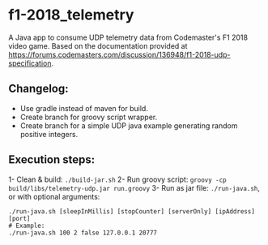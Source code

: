 # f1-2018_telemetry
A Java app to consume UDP telemetry data from Codemaster's F1 2018 video game. Based on the documentation provided at https://forums.codemasters.com/discussion/136948/f1-2018-udp-specification.

## Changelog:
- Use gradle instead of maven for build.
- Create branch for groovy script wrapper.
- Create branch for a simple UDP java example generating random positive integers.

## Execution steps:
1- Clean & build: `./build-jar.sh`
2- Run groovy script: `groovy -cp build/libs/telemetry-udp.jar run.groovy`
3- Run as jar file: `./run-java.sh`, or with optional arguments:
```
./run-java.sh [sleepInMillis] [stopCounter] [serverOnly] [ipAddress] [port]
# Example:
./run-java.sh 100 2 false 127.0.0.1 20777
```
